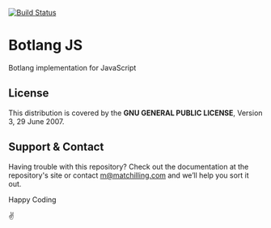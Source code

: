 [![Build Status](https://api.travis-ci.org/botlang/botlang-js.svg?branch=master)](https://travis-ci.org/botlang/botlang-js)

# Botlang JS

Botlang implementation for JavaScript

## License

This distribution is covered by the **GNU GENERAL PUBLIC LICENSE**, Version 3, 29 June 2007.

## Support & Contact

Having trouble with this repository? Check out the documentation at the repository's site or contact m@matchilling.com and we’ll help you sort it out.

Happy Coding

:v:
